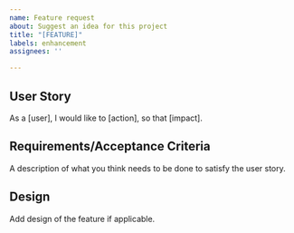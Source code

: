 ```yaml
---
name: Feature request
about: Suggest an idea for this project
title: "[FEATURE]"
labels: enhancement
assignees: ''

---
```


## User Story
As a [user], I would like to [action], so that [impact].

## Requirements/Acceptance Criteria
A description of what you think needs to be done to satisfy the user story.

## Design
Add design of the feature if applicable.
